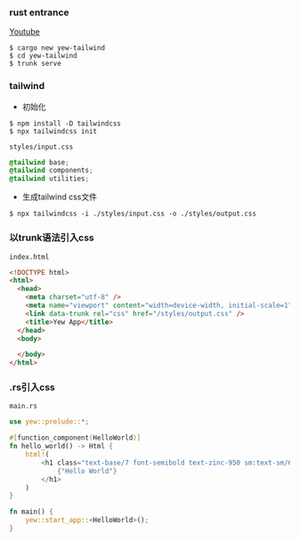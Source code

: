 ### rust entrance
[Youtube](https://www.youtube.com/watch?v=DEWoizX96k8&ab_channel=TonyJohnson)

```shell
$ cargo new yew-tailwind
$ cd yew-tailwind
$ trunk serve
```

### tailwind
- 初始化
```shell
$ npm install -D tailwindcss
$ npx tailwindcss init
```
`styles/input.css`
```css
@tailwind base;
@tailwind components;
@tailwind utilities;
```
- 生成tailwind css文件
```
$ npx tailwindcss -i ./styles/input.css -o ./styles/output.css
```

### 以trunk语法引入css
`index.html`
```html
<!DOCTYPE html>
<html>
  <head>
    <meta charset="utf-8" />
    <meta name="viewport" content="width=device-width, initial-scale=1" />
    <link data-trunk rel="css" href="/styles/output.css" />
    <title>Yew App</title>
  </head>
  <body>

  </body>
</html>
```

### .rs引入css
`main.rs`
```rust
use yew::prelude::*;

#[function_component(HelloWorld)]
fn hello_world() -> Html {
    html!(
        <h1 class="text-base/7 font-semibold text-zinc-950 sm:text-sm/6 dark:text-white">
            {"Hello World"}
        </h1>
    )
}

fn main() {
    yew::start_app::<HelloWorld>();
}
```